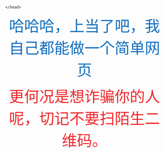 
	</head>

<body><div align="center"><font size="15" color="#0F6EBD" face="仿宋">哈哈哈，上当了吧，我自己都能做一个简单网页</font>
	<p></p>
	<font size="15" color="#F0282C" face="仿宋">更何况是想诈骗你的人呢，切记不要扫陌生二维码。</font></div>


</body>
</html>
